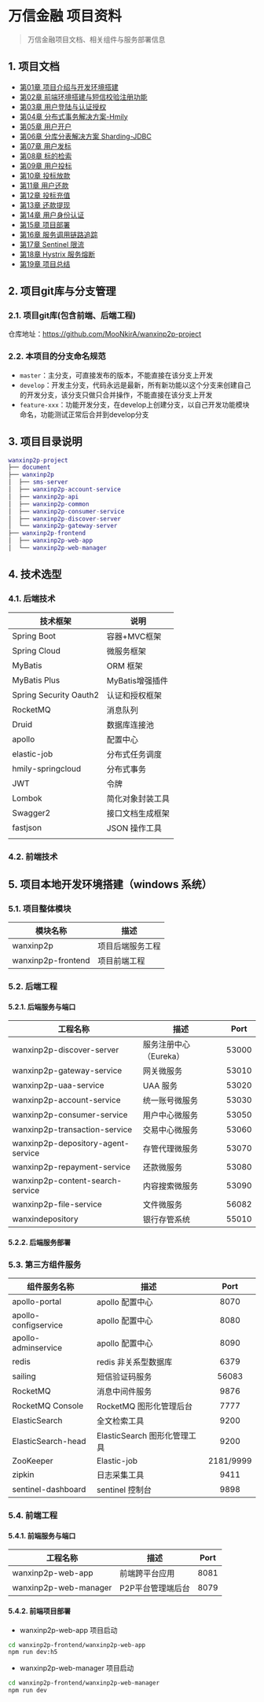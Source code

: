 # 万信金融 项目资料

> 万信金融项目文档、相关组件与服务部署信息

## 1. 项目文档

<ul class="docs">
  <li><a href="#/00-项目资料/07-万信金融/01-项目介绍与开发环境搭建">第01章 项目介绍与开发环境搭建</a></li>
  <li><a href="#/00-项目资料/07-万信金融/02-前端环境搭建与短信校验注册功能">第02章 前端环境搭建与短信校验注册功能</a></li>
  <li><a href="#/00-项目资料/07-万信金融/03-用户登陆与认证授权">第03章 用户登陆与认证授权</a></li>
  <li><a href="#/00-项目资料/07-万信金融/04-分布式事务解决方案-Hmily">第04章 分布式事务解决方案-Hmily</a></li>
  <li><a href="#/00-项目资料/07-万信金融/05-用户开户">第05章 用户开户</a></li>
  <li><a href="#/00-项目资料/07-万信金融/06-分库分表解决方案-Sharding-JDBC">第06章 分库分表解决方案 Sharding-JDBC</a></li>
  <li><a href="#/00-项目资料/07-万信金融/07-用户发标">第07章 用户发标</a></li>
  <li><a href="#/00-项目资料/07-万信金融/08-标的检索">第08章 标的检索</a></li>
  <li><a href="#/00-项目资料/07-万信金融/09-用户投标">第09章 用户投标</a></li>
  <li><a href="#/00-项目资料/07-万信金融/10-投标放款">第10章 投标放款</a></li>
  <li><a href="#/00-项目资料/07-万信金融/11-用户还款">第11章 用户还款</a></li>
  <li><a href="#/00-项目资料/07-万信金融/12-投标充值">第12章 投标充值</a></li>
  <li><a href="#/00-项目资料/07-万信金融/13-还款提现">第13章 还款提现</a></li>
  <li><a href="#/00-项目资料/07-万信金融/14-用户身份认证">第14章 用户身份认证</a></li>
  <li><a href="#/00-项目资料/07-万信金融/15-项目部署">第15章 项目部署</a></li>
  <li><a href="#/00-项目资料/07-万信金融/16-服务调用链路追踪">第16章 服务调用链路追踪</a></li>
  <li><a href="#/00-项目资料/07-万信金融/17-Sentinel限流">第17章 Sentinel 限流</a></li>
  <li><a href="#/00-项目资料/07-万信金融/18-Hystrix服务熔断">第18章 Hystrix 服务熔断</a></li>
  <li><a href="#/00-项目资料/07-万信金融/19-项目总结">第19章 项目总结</a></li>
</ul>

## 2. 项目git库与分支管理

### 2.1. 项目git库(包含前端、后端工程)

仓库地址：https://github.com/MooNkirA/wanxinp2p-project

### 2.2. 本项目的分支命名规范

- `master`：主分支，可直接发布的版本，不能直接在该分支上开发
- `develop`：开发主分支，代码永远是最新，所有新功能以这个分支来创建自己的开发分支，该分支只做只合并操作，不能直接在该分支上开发
- `feature-xxx`：功能开发分支，在develop上创建分支，以自己开发功能模块命名，功能测试正常后合并到develop分支

## 3. 项目目录说明

```lua
wanxinp2p-project 
├── document
├── wanxinp2p
│  ├── sms-server
│  ├── wanxinp2p-account-service
│  ├── wanxinp2p-api
│  ├── wanxinp2p-common
│  ├── wanxinp2p-consumer-service
│  ├── wanxinp2p-discover-server
│  └── wanxinp2p-gateway-server
├── wanxinp2p-frontend
│  ├── wanxinp2p-web-app
│  └── wanxinp2p-web-manager
```

## 4. 技术选型

### 4.1. 后端技术

|        技术框架         |      说明       |
| ---------------------- | --------------- |
| Spring Boot            | 容器+MVC框架     |
| Spring Cloud           | 微服务框架       |
| MyBatis                | ORM 框架        |
| MyBatis Plus           | MyBatis增强插件  |
| Spring Security Oauth2 | 认证和授权框架   |
| RocketMQ               | 消息队列         |
| Druid                  | 数据库连接池     |
| apollo                 | 配置中心         |
| elastic-job            | 分布式任务调度   |
| hmily-springcloud      | 分布式事务       |
| JWT                    | 令牌            |
| Lombok                 | 简化对象封装工具 |
| Swagger2               | 接口文档生成框架 |
| fastjson               | JSON 操作工具   |
|                        |                 |

### 4.2. 前端技术


## 5. 项目本地开发环境搭建（windows 系统）

### 5.1. 项目整体模块

|      模块名称       |      描述       |
| ------------------ | --------------- |
| wanxinp2p          | 项目后端服务工程 |
| wanxinp2p-frontend | 项目前端工程     |

### 5.2. 后端工程

#### 5.2.1. 后端服务与端口

|              工程名称               |         描述          | Port  |
| ---------------------------------- | --------------------- | :---: |
| wanxinp2p-discover-server          | 服务注册中心（Eureka） | 53000 |
| wanxinp2p-gateway-service          | 网关微服务             | 53010 |
| wanxinp2p-uaa-service              | UAA 服务              | 53020 |
| wanxinp2p-account-service          | 统一账号微服务         | 53030 |
| wanxinp2p-consumer-service         | 用户中心微服务         | 53050 |
| wanxinp2p-transaction-service      | 交易中心微服务         | 53060 |
| wanxinp2p-depository-agent-service | 存管代理微服务         | 53070 |
| wanxinp2p-repayment-service        | 还款微服务             | 53080 |
| wanxinp2p-content-search-service   | 内容搜索微服务         | 53090 |
| wanxinp2p-file-service             | 文件微服务             | 56082 |
| wanxindepository                   | 银行存管系统           | 55010 |

#### 5.2.2. 后端服务部署

### 5.3. 第三方组件服务

|     组件服务名称      |             描述             |   Port    |
| -------------------- | ---------------------------- | :-------: |
| apollo-portal        | apollo 配置中心              |   8070    |
| apollo-configservice | apollo 配置中心              |   8080    |
| apollo-adminservice  | apollo 配置中心              |   8090    |
| redis                | redis 非关系型数据库         |   6379    |
| sailing              | 短信验证码服务               |   56083   |
| RocketMQ             | 消息中间件服务               |   9876    |
| RocketMQ Console     | RocketMQ 图形化管理后台      |   7777    |
| ElasticSearch        | 全文检索工具                 |   9200    |
| ElasticSearch-head   | ElasticSearch 图形化管理工具 |   9200    |
| ZooKeeper            | Elastic-job                  | 2181/9999 |
| zipkin               | 日志采集工具                 |   9411    |
| sentinel-dashboard   | sentinel 控制台              |   9898    |

### 5.4. 前端工程

#### 5.4.1. 前端服务与端口

|        工程名称        |       描述       | Port |
| --------------------- | ---------------- | :--: |
| wanxinp2p-web-app     | 前端跨平台应用    | 8081 |
| wanxinp2p-web-manager | P2P平台管理端后台 | 8079 |

#### 5.4.2. 前端项目部署

- wanxinp2p-web-app 项目启动

```bash
cd wanxinp2p-frontend/wanxinp2p-web-app
npm run dev:h5
```

- wanxinp2p-web-manager 项目启动

```bash
cd wanxinp2p-frontend/wanxinp2p-web-manager
npm run dev
```



